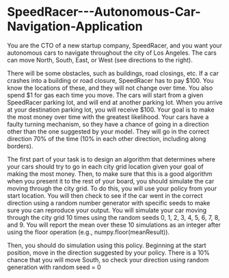 # SpeedRacer---Autonomous-Car-Navigation-Application

You are the CTO of a new startup company, SpeedRacer, and you want your
autonomous cars to navigate throughout the city of Los Angeles. The cars can move
North, South, East, or West (see directions to the right).

There will be some obstacles, such as buildings, road closings, etc. If a car crashes
into a building or road closure, SpeedRacer has to pay $100. You know the locations
of these, and they will not change over time. You also spend $1 for gas each time you
move. The cars will start from a given SpeedRacer parking lot, and will end at
another parking lot. When you arrive at your destination parking lot, you will
receive $100. Your goal is to make the most money over time with the greatest
likelihood. Your cars have a faulty turning mechanism, so they have a chance of
going in a direction other than the one suggested by your model. They will go in the
correct direction 70% of the time (10% in each other direction, including along
borders).

The first part of your task is to design an algorithm that determines where your cars
should try to go in each city grid location given your goal of making the most money.
Then, to make sure that this is a good algorithm when you present it to the rest of
your board, you should simulate the car moving through the city grid. To do this,
you will use your policy from your start location. You will then check to see if the car
went in the correct direction using a random number generator with specific seeds
to make sure you can reproduce your output. You will simulate your car moving
through the city grid 10 times using the random seeds 0, 1, 2, 3, 4, 5, 6, 7, 8, and 9.
You will report the mean over these 10 simulations as an integer after using the
floor operation (e.g., numpy.floor(meanResult)).

Then, you should do simulation using this policy. Beginning at the start position,
move in the direction suggested by your policy. There is a 10% chance that you will
move South, so check your direction using random generation with random seed = 0
